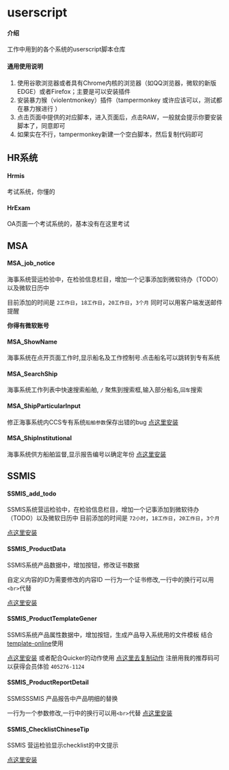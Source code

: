 # userscript

#### 介绍
工作中用到的各个系统的userscript脚本仓库


#### 通用使用说明

1.  使用谷歌浏览器或者具有Chrome内核的浏览器（如QQ浏览器，微软的新版EDGE）或者Firefox；主要是可以安装插件
2.  安装暴力猴（violentmonkey）插件（tampermonkey 或许应该可以，测试都在暴力猴进行 ）
3.  点击页面中提供的对应脚本，进入页面后，点击RAW，一般就会提示你要安装脚本了，同意即可
4.  如果实在不行，tampermonkey新建一个空白脚本，然后复制代码即可

## HR系统

#### Hrmis

考试系统，你懂的

#### HrExam

OA页面一个考试系统的，基本没有在这里考试

## MSA
#### MSA_job_notice

海事系统营运检验中，在检验信息栏目，增加一个记事添加到微软待办（TODO）以及微软日历中

目前添加的时间是 `2工作日`，`18工作日`，`20工作日`，`3个月`
同时可以用客户端发送邮件提醒

**你得有微软账号**

#### MSA_ShowName
海事系统在点开页面工作时,显示船名及工作控制号.点击船名可以跳转到专有系统
#### MSA_SearchShip
海事系统工作列表中快速搜索船舶, `/` 聚焦到搜索框,输入部分船名,`回车`搜索

#### MSA_ShipParticularInput
修正海事系统内CCS专有系统`船舶参数`保存出错的bug
[点这里安装](https://git.ccswz.top:10000/pub/userscript/raw/master/MSA_ShipParticularInput.js)

#### MSA_ShipInstitutional
海事系统供方船舶监督,显示报告编号以确定年份
[点这里安装](https://git.ccswz.top:10000/pub/userscript/raw/master/MSA_ShipInstitutional.js)

## SSMIS
#### SSMIS_add_todo
SSMIS系统营运检验中，在检验信息栏目，增加一个记事添加到微软待办（TODO）以及微软日历中
目前添加的时间是 `72小时`，`18工作日`，`20工作日`，`3个月`

[点这里安装](https://git.ccswz.top:10000/pub/userscript/raw/master/SSMIS_add_todo.js)
#### SSMIS_ProductData
SSMIS系统产品数据中，增加按钮，修改证书数据

自定义内容的ID为需要修改的内容ID
一行为一个证书修改,一行中的换行可以用`<br>`代替

[点这里安装](https://git.ccswz.top:10000/pub/userscript/raw/master/SSMIS_ProductData.user.js)
#### SSMIS_ProductTemplateGener
SSMIS系统产品属性数据中，增加按钮，生成产品导入系统用的文件模板
结合[template-online](https://as.ccswz.top:10000/ppsdata/template-online)使用

[点这里安装](https://git.ccswz.top:10000/pub/userscript/raw/master/SSMIS_ProductTemplateGener.user.js)
或者配合Quicker的动作使用 [点这里去复制动作](https://getquicker.net/Sharedaction?code=06dd8e9b-a2f3-4eba-a728-08dad3f6b04c)
注册用我的推荐码可以获得会员体验 `405276-1124`
#### SSMIS_ProductReportDetail
SSMISSSMIS 产品报告中产品明细的替换

一行为一个参数修改,一行中的换行可以用`<br>`代替
[点这里安装](https://git.ccswz.top:10000/pub/userscript/raw/master/SSMIS_ProductReportDetail.user.js)

#### SSMIS_ChecklistChineseTip
SSMIS 营运检验显示checklist的中文提示
    
[点这里安装](https://git.ccswz.top:10000/pub/userscript/raw/master/SSMIS_ChecklistChineseTip.user.js)

